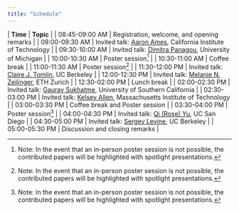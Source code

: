 ```yaml
---
title: "Schedule"
---
```


| **Time**       | **Topic**                                                                                                                                         |
| 08:45-09:00 AM | Registration, welcome, and opening remarks                                                                                                        |
| 09:00-09:30 AM | Invited talk: [Aaron Ames](http://ames.caltech.edu/), California Institute of Technology                                                          |
| 09:30-10:00 AM | Invited talk: [Dimitra Panagou](http://www-personal.umich.edu/~dpanagou/), University of Michigan                                                 |
| 10:00-10:30 AM | Poster session[^x]                                                                                                                        |
| 10:30-11:00 AM | Coffee break                                                                                                                                      |
| 11:00-11:30 AM | Poster session[^x]                                                                                                                              |
| 11:30-12:00 PM | Invited talk: [Claire J. Tomlin](https://people.eecs.berkeley.edu/~tomlin/), UC Berkeley                                              |
| 12:00-12:30 PM | Invited talk: [Melanie N. Zeilinger](https://mavt.ethz.ch/the-department/people/person-detail.MTQyNzM3.TGlzdC81NTMsLTY5MzYxOTMw.html), ETH Zurich |
| 12:30-02:00 PM | Lunch break                                                                                                                                       |
| 02:00-02:30 PM | Invited talk:  [Gaurav Sukhatme](http://robotics.usc.edu/~gaurav/), University of Southern California                                             |
| 02:30-03:00 PM | Invited talk:  [Kelsey Allen](https://web.mit.edu/krallen/www/), Massachusetts Institute of Technology                                            |
| 03:00-03:30 PM | Coffee break and Poster session                                                                                                                   |
| 03:30-04:00 PM | Poster session[^x]                                                                                                                              |
| 04:00-04:30 PM | Invited talk: [Qi (Rose) Yu](http://roseyu.com/),  UC San Diego                                                                                  |
| 04:30-05:00 PM | Invited talk: [Sergey Levine](https://people.eecs.berkeley.edu/~svlevine/), UC Berkeley                                                           |
| 05:00-05:30 PM | Discussion and closing remarks                                                                                                              |


[^x]: Note: In the event that an in-person poster session is not possible, the contributed papers will be highlighted with spotlight presentations.
